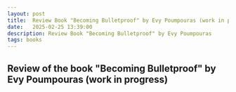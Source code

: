 ```yaml
---
layout: post
title:  Review Book "Becoming Bulletproof" by Evy Poumpouras (work in progress)
date:   2025-02-25 13:39:00
description: Review Book "Becoming Bulletproof" by Evy Poumpouras
tags: books
---
```


## Review of the book "Becoming Bulletproof" by Evy Poumpouras (work in progress)



